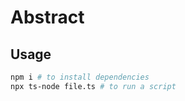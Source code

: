 # Abstract

## Usage

```bash
npm i # to install dependencies
npx ts-node file.ts # to run a script
```
